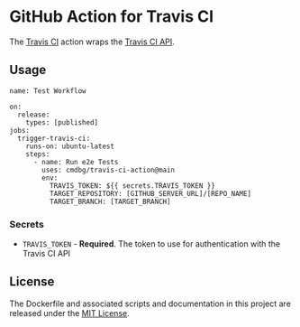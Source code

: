 # GitHub Action for Travis CI

The [Travis CI](https://travis-ci.com/) action wraps the [Travis CI API](https://developer.travis-ci.com/).

## Usage

```
name: Test Workflow

on:
  release:
    types: [published]
jobs:
  trigger-travis-ci:
    runs-on: ubuntu-latest
    steps:
      - name: Run e2e Tests
        uses: cmdbg/travis-ci-action@main
        env:
          TRAVIS_TOKEN: ${{ secrets.TRAVIS_TOKEN }}
          TARGET_REPOSITORY: [GITHUB_SERVER_URL]/[REPO_NAME]
          TARGET_BRANCH: [TARGET_BRANCH]
```

### Secrets

* `TRAVIS_TOKEN` - **Required**. The token to use for authentication with the Travis CI API

## License

The Dockerfile and associated scripts and documentation in this project are released under the [MIT License](LICENSE).
